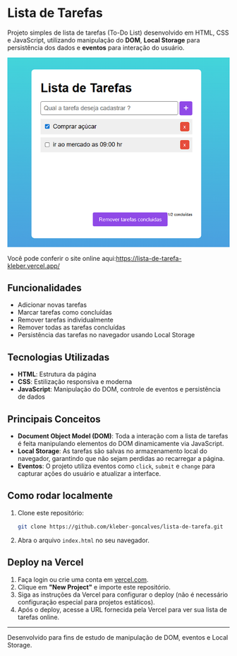 # Lista de Tarefas

Projeto simples de lista de tarefas (To-Do List) desenvolvido em HTML, CSS e JavaScript, utilizando manipulação do **DOM**, **Local Storage** para persistência dos dados e **eventos** para interação do usuário.

![Lista de Tarefas](lista-tarefa.png)

Você pode conferir o site online aqui:https://lista-de-tarefa-kleber.vercel.app/

## Funcionalidades

-   Adicionar novas tarefas
-   Marcar tarefas como concluídas
-   Remover tarefas individualmente
-   Remover todas as tarefas concluídas
-   Persistência das tarefas no navegador usando Local Storage

## Tecnologias Utilizadas

-   **HTML**: Estrutura da página
-   **CSS**: Estilização responsiva e moderna
-   **JavaScript**: Manipulação do DOM, controle de eventos e persistência de dados

## Principais Conceitos

-   **Document Object Model (DOM)**: Toda a interação com a lista de tarefas é feita manipulando elementos do DOM dinamicamente via JavaScript.
-   **Local Storage**: As tarefas são salvas no armazenamento local do navegador, garantindo que não sejam perdidas ao recarregar a página.
-   **Eventos**: O projeto utiliza eventos como `click`, `submit` e `change` para capturar ações do usuário e atualizar a interface.

## Como rodar localmente

1. Clone este repositório:
    ```sh
    git clone https://github.com/kleber-goncalves/lista-de-tarefa.git
    ```
2. Abra o arquivo `index.html` no seu navegador.

## Deploy na Vercel

1. Faça login ou crie uma conta em [vercel.com](https://vercel.com/).
2. Clique em **"New Project"** e importe este repositório.
3. Siga as instruções da Vercel para configurar o deploy (não é necessário configuração especial para projetos estáticos).
4. Após o deploy, acesse a URL fornecida pela Vercel para ver sua lista de tarefas online.

---

Desenvolvido para fins de estudo de manipulação de DOM, eventos e Local Storage.
